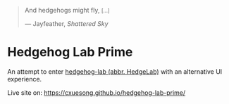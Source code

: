 > And hedgehogs might fly, <small>[...]</small>
>
> — Jayfeather, *Shattered Sky*

# Hedgehog Lab Prime

An attempt to enter [hedgehog-lab (abbr. HedgeLab)](https://github.com/lidangzzz/hedgehog-lab) with an alternative UI experience.

Live site on: https://cxuesong.github.io/hedgehog-lab-prime/

